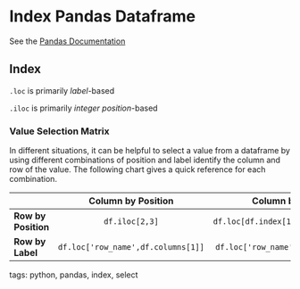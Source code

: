 # Index Pandas Dataframe

See the [Pandas Documentation](https://pandas.pydata.org/pandas-docs/stable/indexing.html)

## Index

`.loc` is primarily *label*-based

`.iloc` is primarily *integer position*-based

### Value Selection Matrix
In different situations, it can be helpful to select a value from a dataframe by using different combinations of position and label identify the column and row of the value. The following chart gives a quick reference for each combination.

|         | Column by Position   | Column by Label  |
| ------------- |:-------------:|:-----:|
| **Row by Position** | `df.iloc[2,3]` | `df.loc[df.index[1],'column_name']` |
| **Row by Label**    | `df.loc['row_name',df.columns[1]]` | `df.loc['row_name','column_name']` |

tags: python, pandas, index, select
